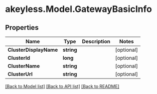 # akeyless.Model.GatewayBasicInfo

## Properties

Name | Type | Description | Notes
------------ | ------------- | ------------- | -------------
**ClusterDisplayName** | **string** |  | [optional] 
**ClusterId** | **long** |  | [optional] 
**ClusterName** | **string** |  | [optional] 
**ClusterUrl** | **string** |  | [optional] 

[[Back to Model list]](../README.md#documentation-for-models) [[Back to API list]](../README.md#documentation-for-api-endpoints) [[Back to README]](../README.md)

